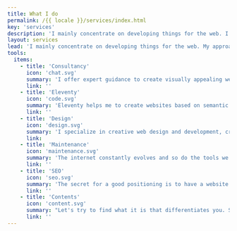 ```yaml
---
title: What I do
permalink: /{{ locale }}/services/index.html
key: 'services'
description: 'I mainly concentrate on developing things for the web. I place value on performance, accessibility, simplicity and long term support.'
layout: services
lead: 'I mainly concentrate on developing things for the web. My approach is semantic HTML, some CSS, and a dash of JavaScript for flavor. I place value on performance, accessibility, simplicity and long term support. Also: websites should be fun!'
tools:
  items:
    - title: 'Consultancy'
      icon: 'chat.svg'
      summary: 'I offer expert guidance to create visually appealing websites, tailored to you personally, giving your visitors a coherent impression of you and what you offer.'
      link: ''
    - title: 'Eleventy'
      icon: 'code.svg'
      summary: 'Eleventy helps me to create websites based on semantic HTML, CSS and JavaScript without the need for databases or server-side languages. It is my favorite tool for all types of projects.'
      link: ''
    - title: 'Design'
      icon: 'design.svg'
      summary: 'I specialize in creative web design and development, creating visually stunning experiences: Elegant, responsive websites that are fun and easy to use.'
      link:
    - title: 'Maintenance'
      icon: 'maintenance.svg'
      summary: 'The internet constantly evolves and so do the tools we use to build websites. I take care of the optimal functioning, security and performance of the websites I build for my clients.'
      link: ''
    - title: 'SEO'
      icon: 'seo.svg'
      summary: 'The secret for a good positioning is to have a website that is great in every way: Technically perfect, fast and secure, clear in terms of structure, with genuinly interesting copy. I can help you with that.'
      link: ''
    - title: 'Contents'
      icon: 'content.svg'
      summary: "Let's try to find what it is that differentiates you. Something personal, that refers to the essence or philosophy of the project or product. "
      link: ''
---
```

